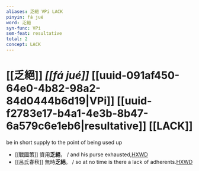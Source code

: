```yaml
---
aliases: 乏絕 VPi LACK
pinyin: fá jué
word: 乏絕
syn-func: VPi
sem-feat: resultative
total: 2
concept: LACK 
---
```

# [[乏絕]] *[[fá jué]]*  [[uuid-091af450-64e0-4b82-98a2-84d0444b6d19|VPi]] [[uuid-f2783e17-b4a1-4e3b-8b47-6a579c6e1eb6|resultative]] [[LACK]]
be in short supply to the point of being used up
 - [[戰國策]] 資用**乏絕**， / and his purse exhausted,[HXWD](https://hxwd.org/textview.html?location=KR2e0003_tls_047-4a.5)
 - [[呂氏春秋]] 無時**乏絕**。 / so at no time is there a lack of adherents.[HXWD](https://hxwd.org/textview.html?location=KR3j0009_tls_002-26a.19)